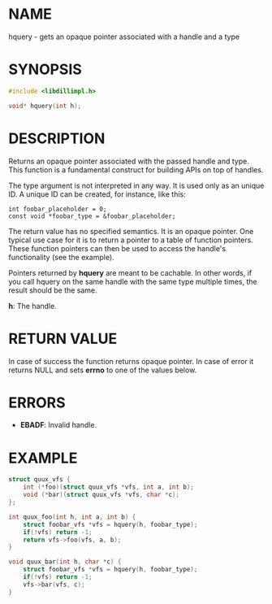 # NAME

hquery - gets an opaque pointer associated with a handle and a type

# SYNOPSIS

```c
#include <libdillimpl.h>

void* hquery(int h);
```

# DESCRIPTION

Returns an opaque pointer associated with the passed handle and
type.  This function is a fundamental construct for building APIs
on top of handles.

The type argument is not interpreted in any way. It is used only
as an unique ID.  A unique ID can be created, for instance, like
this:

```
int foobar_placeholder = 0;
const void *foobar_type = &foobar_placeholder;
```

The  return value has no specified semantics. It is an opaque
pointer.  One typical use case for it is to return a pointer to a
table of function pointers.  These function pointers can then be
used to access the handle's functionality (see the example).

Pointers returned by **hquery** are meant to be cachable. In other
words, if you call hquery on the same handle with the same type
multiple times, the result should be the same.

**h**: The handle.

# RETURN VALUE

In case of success the function returns opaque pointer. In case of error it returns NULL and sets **errno** to one of the values below.

# ERRORS

* **EBADF**: Invalid handle.

# EXAMPLE

```c
struct quux_vfs {
    int (*foo)(struct quux_vfs *vfs, int a, int b);
    void (*bar)(struct quux_vfs *vfs, char *c);
};

int quux_foo(int h, int a, int b) {
    struct foobar_vfs *vfs = hquery(h, foobar_type);
    if(!vfs) return -1;
    return vfs->foo(vfs, a, b);
}

void quux_bar(int h, char *c) {
    struct foobar_vfs *vfs = hquery(h, foobar_type);
    if(!vfs) return -1;
    vfs->bar(vfs, c);
}
```
